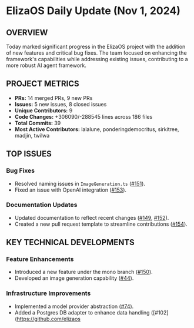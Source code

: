 # ElizaOS Daily Update (Nov 1, 2024)

## OVERVIEW 
Today marked significant progress in the ElizaOS project with the addition of new features and critical bug fixes. The team focused on enhancing the framework's capabilities while addressing existing issues, contributing to a more robust AI agent framework.

## PROJECT METRICS
- **PRs:** 14 merged PRs, 9 new PRs
- **Issues:** 5 new issues, 8 closed issues
- **Unique Contributors:** 9
- **Code Changes:** +306090/-288545 lines across 186 files
- **Total Commits:** 39
- **Most Active Contributors:** lalalune, ponderingdemocritus, sirkitree, madjin, twilwa

## TOP ISSUES
### Bug Fixes
- Resolved naming issues in `ImageGeneration.ts` ([#151](https://github.com/elizaos/eliza/pull/151)).
- Fixed an issue with OpenAI integration ([#153](https://github.com/elizaos/eliza/pull/153)).

### Documentation Updates
- Updated documentation to reflect recent changes ([#149](https://github.com/elizaos/eliza/pull/149), [#152](https://github.com/elizaos/eliza/pull/152)).
- Created a new pull request template to streamline contributions ([#154](https://github.com/elizaos/eliza/pull/154)).

## KEY TECHNICAL DEVELOPMENTS
### Feature Enhancements
- Introduced a new feature under the mono branch ([#150](https://github.com/elizaos/eliza/pull/150)).
- Developed an image generation capability ([#44](https://github.com/elizaos/eliza/pull/44)).

### Infrastructure Improvements
- Implemented a model provider abstraction ([#74](https://github.com/elizaos/eliza/pull/74)).
- Added a Postgres DB adapter to enhance data handling ([#102](https://github.com/elizaos